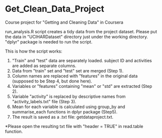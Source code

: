 # Get_Clean_Data_Project
Course project for "Getting and Cleaning Data" in Coursera

run_analysis.R script creates a tidy data from the project dataset.
Please put the data in "UCIHARDataset" directory just under the working directory.
"dplyr" package is needed to run the script.

This is how the script works:
1. "Train" and "test" data are separately loaded. subject ID and activities are added as separate columns.
2. Data from "train" set and "test" set are merged (Step 1).
3. Column names are replaced with "features" in the original data (supposed to be Step 4, but done here).
4. Variables or "features" containing "mean" or "std" are extracted (Step 2).
5. Variable "activity" is replaced by descriptive names from "activity_labels.txt" file (Step 3).
6. Mean for each variable is calculated using group_by and summarise_each functions in dplyr package (Step5).
7. The result is saved as a .txt file: getdataproject.txt.

*Please open the resulting txt file with "header = TRUE" in read.table function.
